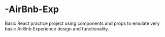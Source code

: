 # -AirBnb-Exp
 Basic React practice project using components and props to emulate very basic AirBnb Experience design and functionality.
